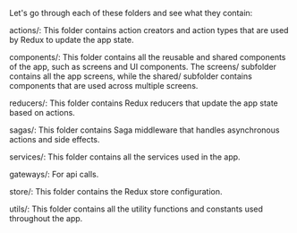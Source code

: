 Let's go through each of these folders and see what they contain:

actions/: This folder contains action creators and action types that are used by Redux to update the app state.

components/: This folder contains all the reusable and shared components of the app, such as screens and UI components. The screens/ subfolder contains all the app screens, while the shared/ subfolder contains components that are used across multiple screens.

reducers/: This folder contains Redux reducers that update the app state based on actions.

sagas/: This folder contains Saga middleware that handles asynchronous actions and side effects.

services/: This folder contains all the services used in the app.

gateways/: For api calls.

store/: This folder contains the Redux store configuration.

utils/: This folder contains all the utility functions and constants used throughout the app.